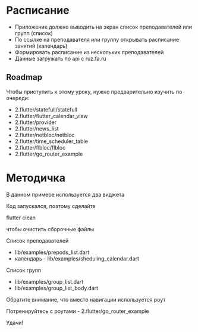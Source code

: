 # Расписание

- Приложение должно выводить на экран список преподавателей или групп (список)
- По ссылке на преподавателя или группу открывать расписание занятий (календарь)
- Формировать расписание из нескольких преподавателей
- Данные загружать по api с ruz.fa.ru

## Roadmap

Чтобы приступить к этому уроку, нужно предварительно изучить по очереди:



- 2.flutter/statefull/statefull
- 2.flutter/flutter_calendar_view
- 2.flutter/provider
- 2.flutter/news_list
- 2.flutter/netbloc/netbloc
- 2.flutter/time_scheduler_table
- 2.flutter/flbloc/flbloc
- 2.flutter/go_router_example


# Методичка
В данном примере используется два виджета

Код запускался, поэтому сделайте 

  flutter clean

чтобы очистить сборочные файлы


 Список преподавателей
- lib/examples/prepods_list.dart
- календарь - lib/examples/sheduling_calendar.dart

Список групп
- lib/examples/group_list.dart
- lib/examples/group_list_body.dart

Обратите внимание, что вместо навигации используется роут

Потренируйтесь с роутами - 2.flutter/go_router_example

Удачи!
